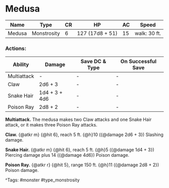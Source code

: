 # Medusa

| Name | Type | CR | HP | AC | Speed |
|------|------|----|----|----|-------|
| Medusa | Monstrosity | 6 | 127 (17d8 + 51) | 15 | walk: 30 ft. |

### Actions:

| Ability | Damage | Save DC & Type | On Successful Save |
|---------|--------|----------------|--------------------|
| Multiattack | - | - | - |
| Claw | 2d6 + 3 | - | - |
| Snake Hair | 1d4 + 3 + 4d6 | - | - |
| Poison Ray | 2d8 + 2 | - | - |


**Multiattack.** The medusa makes two Claw attacks and one Snake Hair attack, or it makes three Poison Ray attacks.

**Claw.** {@atkr m} {@hit 6}, reach 5 ft. {@h}10 ({@damage 2d6 + 3}) Slashing damage.

**Snake Hair.** {@atkr m} {@hit 6}, reach 5 ft. {@h}5 ({@damage 1d4 + 3}) Piercing damage plus 14 ({@damage 4d6}) Poison damage.

**Poison Ray.** {@atkr r} {@hit 5}, range 150 ft. {@h}11 ({@damage 2d8 + 2}) Poison damage.

^Tags: #monster #type_monstrosity